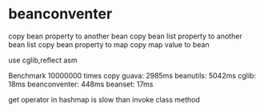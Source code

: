 # beanconventer
copy bean property to another bean
copy bean list property to another bean list
copy bean property to map
copy map value to bean

use cglib,reflect asm

Benchmark 10000000 times
copy guava:     2985ms
beanutils:      5042ms
cglib:          18ms
beanconventer:  448ms
beanset:        17ms

get operator in hashmap is slow than invoke class method
